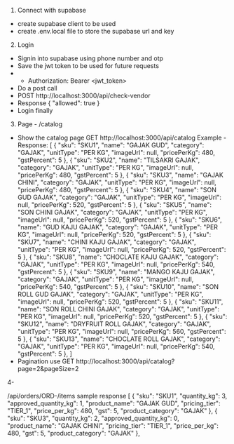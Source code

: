 
1. Connect with supabase
- create supabase client to be used
- create .env.local file to store the supabase url and key

2. Login
- Signin into supabase using phone number and otp
- Save the jwt token to be used for future requests
- - Authorization: Bearer <jwt_token>
- Do a post call 
- POST http://localhost:3000/api/check-vendor
- Response 
{
  "allowed": true
}
- Login finally


3. Page - /catalog 
- Show the catalog page 
GET http://localhost:3000/api/catalog
Example - 
Response: [
    {
      "sku": "SKU1",
      "name": "GAJAK GUD",
      "category": "GAJAK",
      "unitType": "PER KG",
      "imageUrl": null,
      "pricePerKg": 480,
      "gstPercent": 5
    },
    {
      "sku": "SKU2",
      "name": "TILSAKRI GAJAK",
      "category": "GAJAK",
      "unitType": "PER KG",
      "imageUrl": null,
      "pricePerKg": 480,
      "gstPercent": 5
    },
    {
      "sku": "SKU3",
      "name": "GAJAK CHINI",
      "category": "GAJAK",
      "unitType": "PER KG",
      "imageUrl": null,
      "pricePerKg": 480,
      "gstPercent": 5
    },
    {
      "sku": "SKU4",
      "name": "SON GUD GAJAK",
      "category": "GAJAK",
      "unitType": "PER KG",
      "imageUrl": null,
      "pricePerKg": 520,
      "gstPercent": 5
    },
    {
      "sku": "SKU5",
      "name": "SON CHINI GAJAK",
      "category": "GAJAK",
      "unitType": "PER KG",
      "imageUrl": null,
      "pricePerKg": 520,
      "gstPercent": 5
    },
    {
      "sku": "SKU6",
      "name": "GUD KAJU GAJAK",
      "category": "GAJAK",
      "unitType": "PER KG",
      "imageUrl": null,
      "pricePerKg": 520,
      "gstPercent": 5
    },
    {
      "sku": "SKU7",
      "name": "CHINI KAJU GAJAK",
      "category": "GAJAK",
      "unitType": "PER KG",
      "imageUrl": null,
      "pricePerKg": 520,
      "gstPercent": 5
    },
    {
      "sku": "SKU8",
      "name": "CHOCLATE KAJU GAJAK",
      "category": "GAJAK",
      "unitType": "PER KG",
      "imageUrl": null,
      "pricePerKg": 540,
      "gstPercent": 5
    },
    {
      "sku": "SKU9",
      "name": "MANGO KAJU GAJAK",
      "category": "GAJAK",
      "unitType": "PER KG",
      "imageUrl": null,
      "pricePerKg": 540,
      "gstPercent": 5
    },
    {
      "sku": "SKU10",
      "name": "SON ROLL GUD GAJAK",
      "category": "GAJAK",
      "unitType": "PER KG",
      "imageUrl": null,
      "pricePerKg": 520,
      "gstPercent": 5
    },
    {
      "sku": "SKU11",
      "name": "SON ROLL CHINI GAJAK",
      "category": "GAJAK",
      "unitType": "PER KG",
      "imageUrl": null,
      "pricePerKg": 520,
      "gstPercent": 5
    },
    {
      "sku": "SKU12",
      "name": "DRYFRUIT ROLL GAJAK",
      "category": "GAJAK",
      "unitType": "PER KG",
      "imageUrl": null,
      "pricePerKg": 560,
      "gstPercent": 5
    },
    {
      "sku": "SKU13",
      "name": "CHOCLATE ROLL GAJAK",
      "category": "GAJAK",
      "unitType": "PER KG",
      "imageUrl": null,
      "pricePerKg": 540,
      "gstPercent": 5
    },
]
- Pagination use GET http://localhost:3000/api/catalog?page=2&pageSize=2

4- 



/api/orders/ORD-<id>/items sample response [
  {
    "sku": "SKU1",
    "quantity_kg": 3,
    "approved_quantity_kg": 1,
    "product_name": "GAJAK GUD",
    "pricing_tier": "TIER_1",
    "price_per_kg": 480,
    "gst": 5,
    "product_category": "GAJAK"
  },
  {
    "sku": "SKU3",
    "quantity_kg": 2,
    "approved_quantity_kg": 0,
    "product_name": "GAJAK CHINI",
    "pricing_tier": "TIER_1",
    "price_per_kg": 480,
    "gst": 5,
    "product_category": "GAJAK"
  },